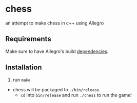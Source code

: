 # chess

an attempt to make chess in c++ using Allegro

## Requirements

Make sure to have Allegro's build [dependencies](https://github.com/liballeg/allegro_wiki/wiki/Installation-in-depth).

## Installation

1. run `make`
  - chess will be packaged to `./bin/release`.
	- `cd` into `bin/release` and run `./chess` to run the game!
